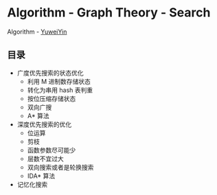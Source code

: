 # Algorithm - Graph Theory - Search

Algorithm - [YuweiYin](https://github.com/YuweiYin)

## 目录

- 广度优先搜索的状态优化
	- 利用 M 进制数存储状态
	- 转化为串用 hash 表判重
	- 按位压缩存储状态
	- 双向广搜
	- A\* 算法
- 深度优先搜索的优化
	- 位运算
	- 剪枝
	- 函数参数尽可能少
	- 层数不宜过大
	- 双向搜索或者是轮换搜索
	- IDA\* 算法
- 记忆化搜索
